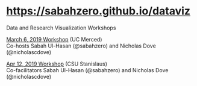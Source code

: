 #  https://sabahzero.github.io/dataviz
Data and Research Visualization Workshops

[March 6, 2019 Workshop](https://sabahzero.github.io/dataviz/workshops) (UC Merced) </br>
Co-hosts Sabah Ul-Hasan (@sabahzero) and Nicholas Dove (@nicholascdove) 

[Apr 12, 2019 Workshop](https://sabahzero.github.io/dataviz/) (CSU Stanislaus) </br>
Co-facilitators Sabah Ul-Hasan (@sabahzero) and Nicholas Dove (@nicholascdove) 
